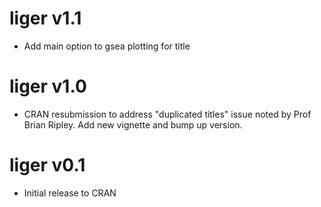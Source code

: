 # liger v1.1
* Add main option to gsea plotting for title

# liger v1.0
* CRAN resubmission to address "duplicated titles" issue 
 noted by Prof Brian Ripley. Add new vignette and bump up version.

# liger v0.1
* Initial release to CRAN

